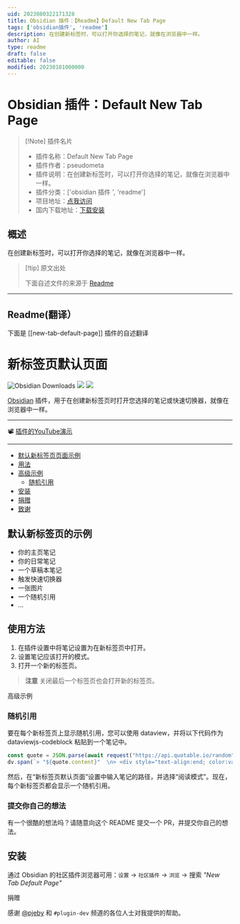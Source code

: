 ```yaml
---
uid: 2023080322171328
title: Obsidian 插件：【Readme】Default New Tab Page
tags: ['obsidian插件', 'readme']
description: 在创建新标签时，可以打开你选择的笔记，就像在浏览器中一样。
author: AI
type: readme
draft: false
editable: false
modified: 20230101000000
---
```


# Obsidian 插件：Default New Tab Page

> [!Note] 插件名片
> - 插件名称：Default New Tab Page
> - 插件作者：pseudometa
> - 插件说明：在创建新标签时，可以打开你选择的笔记，就像在浏览器中一样。
> - 插件分类：['obsidian 插件 ', 'readme']
> - 项目地址：[点我访问](https://github.com/chrisgrieser/new-tab-default-page)
> - 国内下载地址：[下载安装](https://pkmer.cn/products/plugin/pluginMarket/?new-tab-default-page)

## 概述

在创建新标签时，可以打开你选择的笔记，就像在浏览器中一样。

> [!tip] 原文出处
>
>下面自述文件的来源于 [Readme](https://ghproxy.net/https://raw.githubusercontent.com/chrisgrieser/new-tab-default-page/main/README.md)
>

---

## Readme(翻译）

下面是 [[new-tab-default-page]] 插件的自述翻译

# 新标签页默认页面

![Obsidian Downloads](https://img.shields.io/badge/dynamic/json?logo=obsidian&color=%23483699&label=downloads&query=%24%5B%22new-tab-default-page%22%5D.downloads&url=https%3A%2F%2Fraw.githubusercontent.com%2Fobsidianmd%2Fobsidian-releases%2Fmaster%2Fcommunity-plugin-stats.json&style=plastic) ![](https://img.shields.io/github/v/release/chrisgrieser/new-tab-default-page?label=Latest%20Release&style=plastic) [![](https://img.shields.io/badge/changelog-click%20here-FFE800?style=plastic)](Changelog.md)

[Obsidian](https://obsidian.md/) 插件，用于在创建新标签页时打开您选择的笔记或快速切换器，就像在浏览器中一样。

---

📽️ [插件的YouTube演示](https://www.youtube.com/watch?v=PKcnKqErwJw&t=2s)

---

<!--toc:start-->
  - [默认新标签页页面示例](#默认新标签页页面示例)
  - [用法](#用法)
  - [高级示例](#高级示例)
    - [随机引用](#随机引用)
  - [安装](#安装)
  - [捐赠](#捐赠)
  - [致谢](#致谢)
<!--toc:end-->

## 默认新标签页的示例

- 你的主页笔记
- 你的日常笔记
- 一个草稿本笔记
- 触发快速切换器
- 一张图片
- 一个随机引用
- ...

## 使用方法

1. 在插件设置中将笔记设置为在新标签页中打开。
2. 设置笔记应该打开的模式。
3. 打开一个新的标签页。

> __注意__
> 关闭最后一个标签页也会打开新的标签页。

高级示例

### 随机引用

要在每个新标签页上显示随机引用，您可以使用 dataview，并将以下代码作为 dataviewjs-codeblock 粘贴到一个笔记中。

```js
const quote = JSON.parse(await request("https://api.quotable.io/random"));
dv.span(`> "${quote.content}"  \n> <div style="text-align:end; color:var(--text-muted); font-weight: 600; font-size:90%;">– ${quote.author}</div>`);
```

然后，在“新标签页默认页面”设置中输入笔记的路径，并选择“阅读模式”。现在，每个新标签页都会显示一个随机引用。

### 提交你自己的想法

有一个很酷的想法吗？请随意向这个 README 提交一个 PR，并提交你自己的想法。

## 安装

通过 Obsidian 的社区插件浏览器可用：`设置` → `社区插件` → `浏览` → 搜索 *"New Tab Default Page"*

捐赠

感谢 [@pjeby](https://github.com/pjeby) 和 `#plugin-dev` 频道的各位人士对我提供的帮助。
